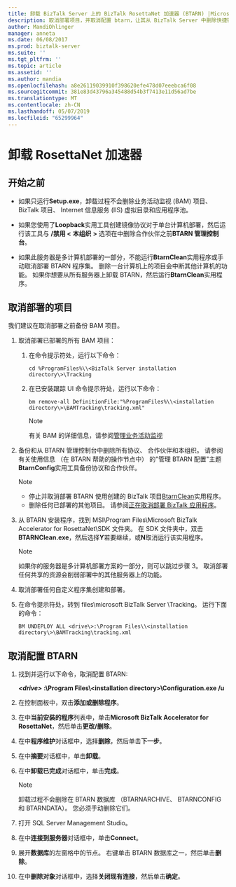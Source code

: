 ```yaml
---
title: 卸载 BizTalk Server 上的 BizTalk RosettaNet 加速器 (BTARN) |Microsoft Docs"
description: 取消部署项目，并取消配置 btarn，让其从 BizTalk Server 中删除快捷键
author: MandiOhlinger
manager: anneta
ms.date: 06/08/2017
ms.prod: biztalk-server
ms.suite: ''
ms.tgt_pltfrm: ''
ms.topic: article
ms.assetid: ''
ms.author: mandia
ms.openlocfilehash: a8e26119039910f398620efe478d07eeebca6f08
ms.sourcegitcommit: 381e83d43796a345488d54b3f7413e11d56ad7be
ms.translationtype: MT
ms.contentlocale: zh-CN
ms.lasthandoff: 05/07/2019
ms.locfileid: "65299964"
---
```

# <a name="uninstall-the-rosettanet-accelerator"></a>卸载 RosettaNet 加速器

## <a name="before-you-begin"></a>开始之前
  
* 如果只运行**Setup.exe**，卸载过程不会删除业务活动监视 (BAM) 项目、 BizTalk 项目、 Internet 信息服务 (IIS) 虚拟目录和应用程序池。  
  
* 如果您使用了**Loopback**实用工具创建镜像协议对于单台计算机部署，然后运行该工具与 **/禁用 <** **本组织** **>** 选项在中删除合作伙伴之前**BTARN 管理控制台**。  
  
* 如果此服务器是多计算机部署的一部分，不能运行**BtarnClean**实用程序或手动取消部署 BTARN 程序集。 删除一台计算机上的项目会中断其他计算机的功能。  如果你想要从所有服务器上卸载 BTARN，然后运行**BtarnClean**实用程序。 

  
## <a name="undeploy-the-artifacts"></a>取消部署的项目  

我们建议在取消部署之前备份 BAM 项目。 

1. 取消部署已部署的所有 BAM 项目：  
  
    1.  在命令提示符处，运行以下命令：  
  
         ```cd %ProgramFiles%\\<BizTalk Server installation directory\>\Tracking```
  
    2.  在已安装跟踪 UI 命令提示符处，运行以下命令：  
  
         ```bm remove-all DefinitionFile:"%ProgramFiles%\\<installation directory\>\BAMTracking\tracking.xml"```
  
        > [!NOTE]
        >  有关 BAM 的详细信息，请参阅[管理业务活动监视](../../core/managing-bam.md) 
  
2.  备份和从 BTARN 管理控制台中删除所有协议、 合作伙伴和本组织。 请参阅有关使用信息 （在 BTARN 帮助的操作节点中） 的"管理 BTARN 配置"主题**BtarnConfig**实用工具备份协议和合作伙伴。  
  
    > [!NOTE]
    >  * 停止并取消部署 BTARN 使用创建的 BizTalk 项目[BtarnClean](btarnclean.md)实用程序。
    >  * 删除任何已部署的其他项目。 请参阅[正在取消部署 BizTalk 应用程序](../../core/undeploying-biztalk-applications.md)。
  
3.  从 BTARN 安装程序，找到 MSI\Program Files\Microsoft BizTalk Accelerator for RosettaNet\SDK 文件夹。 在 SDK 文件夹中，双击**BTARNClean.exe**，然后选择**Y**若要继续，或**N**取消运行该实用程序。  
  
    > [!NOTE]
    >  如果你的服务器是多计算机部署方案的一部分，则可以跳过步骤 3。 取消部署任何共享的资源会削弱部署中的其他服务器上的功能。  
  
4.  取消部署任何自定义程序集创建和部署。  
  
5.  在命令提示符处，转到 files\microsoft BizTalk Server <your version>\Tracking。 运行下面的命令： 

    ```BM UNDEPLOY ALL <drive\>:\Program Files\\<installation directory\>\BAMTracking\tracking.xml```
  
## <a name="unconfigure-btarn"></a>取消配置 BTARN
  
1.  找到并运行以下命令，取消配置 BTARN:  
  
     ***<drive\>***  **:\Program Files\\<installation directory\>\Configuration.exe /u**  
  
2.  在控制面板中，双击**添加或删除程序**。  
  
3.  在中**当前安装的程序**列表中，单击**Microsoft BizTalk Accelerator for RosettaNet**，然后单击**更改/删除**。  
  
4.  在中**程序维护**对话框中，选择**删除**，然后单击**下一步**。  
  
5.  在中**摘要**对话框中，单击**卸载**。  
  
6.  在中**卸载已完成**对话框中，单击**完成**。  
  
    > [!NOTE]
    >  卸载过程不会删除在 BTARN 数据库 （BTARNARCHIVE、 BTARNCONFIG 和 BTARNDATA）。 您必须手动删除它们。  
  
7.  打开 SQL Server Management Studio。  
  
8.  在中**连接到服务器**对话框中，单击**Connect**。  
  
9. 展开**数据库**的左窗格中的节点。 右键单击 BTARN 数据库之一，然后单击**删除**。  
  
10. 在中**删除对象**对话框中，选择**关闭现有连接**，然后单击**确定**。  
  
